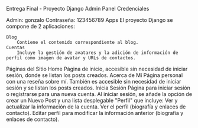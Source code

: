 Entrega Final - Proyecto Django
Admin Panel
Credenciales

Admin: gonzalo
Contraseña: 123456789
Apps
El proyecto Django se compone de 2 aplicaciones:

	Blog
		Contiene el contenido correspondiente al blog.
	Cuentas
 		Incluye la gestión de avatares y la adición de información de perfil como imagen de avatar y URLs de contactos.

Páginas del Sitio
	Home
 		Página de inicio, accesible sin necesidad de iniciar sesión, donde se listan los posts creados.
	Acerca de Mí
		Página personal con una reseña sobre mí. También es accesible sin necesidad de iniciar sesión y se listan los posts creados.
	Inicia Sesión
		Página para iniciar sesión o registrarse para una nueva cuenta.
		Al iniciar sesión, se añade la opción de crear un Nuevo Post y una lista desplegable "Perfil" que incluye:
		Ver y actualizar la información de la cuenta.
		Ver el perfil (biografía y enlaces de contacto).
		Editar perfil para modificar la información anterior (biografía y enlaces de contacto).
 
